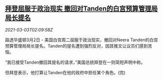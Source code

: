 <!--1614738195000-->
[拜登屈服于政治现实 撤回对Tanden的白宫预算管理局局长提名](https://cn.reuters.com/article/us-biden-withdraw-tanden-nomination-0303-idCNKCS2AV063)
------

<div><i>2021-03-03T02:09:58Z</i></div><p>路透华盛顿3月2日 - 美国白宫周二屈服于政治现实，撤回对Neera Tanden的白宫预算管理局局长提名。Tanden的提名遭到强烈反对，因其推文让议员们感到苦恼。</p><p>“我已接受Tanden撤回其提名的请求，”美国总统拜登在一则简短声明中称。</p><p>但拜登表示，他打算让Tanden在他的政府中担任某个角色。(完)</p>
